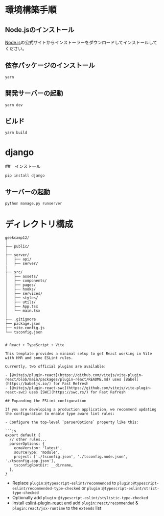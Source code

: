 # 環境構築手順
## Node.jsのインストール

[Node.js](https://nodejs.org/ja/)の公式サイトからインストーラーをダウンロードしてインストールしてください。

## 依存パッケージのインストール
```
yarn
```

## 開発サーバーの起動
```
yarn dev
```

## ビルド
```
yarn build
```

# django
##　インストール
```
pip install django
```

## サーバーの起動
```
python manage.py runserver
```

# ディレクトリ構成

```
geekcamp12/
│
├── public/
│   
├── server/
│   ├── api/
│   ├── server/
|  
├── src/
│   ├── assets/
│   ├── components/
│   ├── pages/
│   ├── hooks/
│   ├── services/
│   ├── styles/
│   ├── utils/
│   ├── App.tsx
│   └── main.tsx
│
├── .gitignore
├── package.json
├── vite.config.js
└── tsconfig.json


# React + TypeScript + Vite

This template provides a minimal setup to get React working in Vite with HMR and some ESLint rules.

Currently, two official plugins are available:

- [@vitejs/plugin-react](https://github.com/vitejs/vite-plugin-react/blob/main/packages/plugin-react/README.md) uses [Babel](https://babeljs.io/) for Fast Refresh
- [@vitejs/plugin-react-swc](https://github.com/vitejs/vite-plugin-react-swc) uses [SWC](https://swc.rs/) for Fast Refresh

## Expanding the ESLint configuration

If you are developing a production application, we recommend updating the configuration to enable type aware lint rules:

- Configure the top-level `parserOptions` property like this:

```js
export default {
  // other rules...
  parserOptions: {
    ecmaVersion: 'latest',
    sourceType: 'module',
    project: ['./tsconfig.json', './tsconfig.node.json', './tsconfig.app.json'],
    tsconfigRootDir: __dirname,
  },
}
```

- Replace `plugin:@typescript-eslint/recommended` to `plugin:@typescript-eslint/recommended-type-checked` or `plugin:@typescript-eslint/strict-type-checked`
- Optionally add `plugin:@typescript-eslint/stylistic-type-checked`
- Install [eslint-plugin-react](https://github.com/jsx-eslint/eslint-plugin-react) and add `plugin:react/recommended` & `plugin:react/jsx-runtime` to the `extends` list
